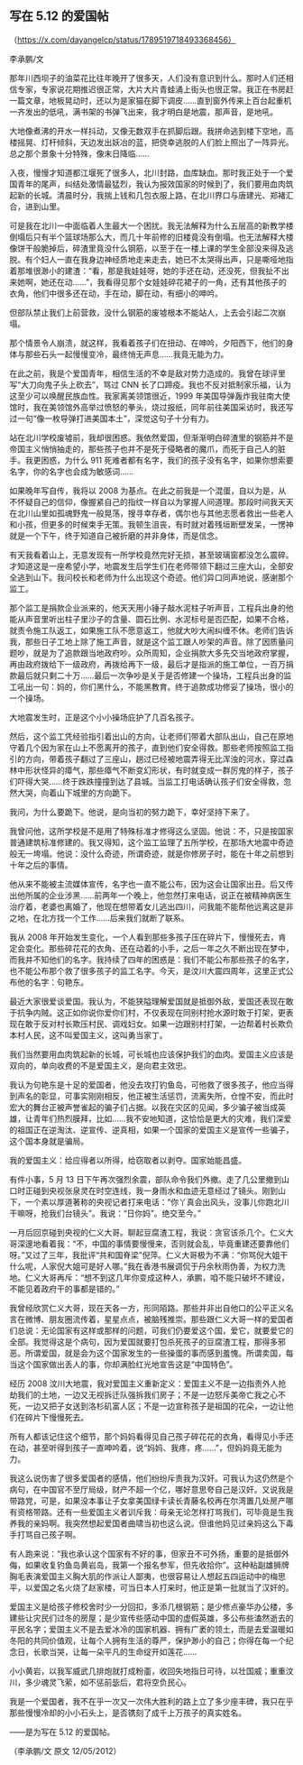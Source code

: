 ## 写在 5.12 的爱国帖

（https://x.com/dayangelcp/status/1789519718493368456）

李承鹏/文

那年川西坝子的油菜花比往年晚开了很多天，人们没有意识到什么。那时人们还相信专家，专家说花期推迟很正常，大片大片青蛙涌上街头也很正常。我正在书房赶一篇文章，地板晃动时，还以为是家猫在脚下调皮……直到窗外传来上百台起重机一齐发出的低吼，满书架的书弹飞出来，我才明白是地震，那声音，是地吼。

大地像煮沸的开水一样抖动，又像无数双手在抓脚后跟。我拼命逃到楼下空地，高楼摇晃、灯杆倾斜，天边发出妖冶的蓝，把侥幸逃脱的人们脸上照出了一阵异光。总之那个景象十分特殊，像末日降临……

入夜，慢慢才知道都江堰死了很多人，北川封路，血库缺血。那时我正处于一个爱国青年的尾声，纠结处激情最猛烈，我认为报效国家的时候到了，我们要用血肉筑起新的长城。清晨时分，我揣上钱和几包衣服上路，在北川界口与唐建光、郑褚汇合，进到山里。

可是我在北川一中面临着人生最大一个困扰。我无法解释为什么五层高的新教学楼倒塌后只有半个篮球场那么大，而几十年前修的旧楼竟没有倒塌。也无法解释大楼像饼干般脆掉后，碎渣里竟没什么钢筋，以至于在一楼上课的学生全部没来得及逃脱。有个妇人一直在我身边神经质地走来走去，她已不太哭得出声，只是嘶哑地指着那堆很渺小的建渣：“看，那是我娃娃呀，她的手还在动，还没死，但我扯不出来她啊，她还在动……”，我看得见那个女娃娃碎花裙子的一角，还有其他孩子的衣角，他们中很多还在动，手在动，脚在动，有细小的呻吟。

但部队禁止我们上前营救，没什么钢筋的废墟根本不能站人，上去会引起二次崩塌。

那个情景令人崩溃，就这样，我看着孩子们在扭动、在呻吟，夕阳西下，他们的身体与那些石头一起慢慢变冷，最终悄无声息……我竟无能为力。

在此之前，我是个爱国青年，相信生活的不幸是敌对势力造成的。我曾在球评里写“大刀向鬼子头上砍去”，骂过 CNN 长了口蹄疫。我也不反对抵制家乐福，认为这至少可以唤醒民族血性。我家离美领馆很近，1999 年美国导弹轰炸我驻南大使馆时，我在美领馆外高举过愤怒的拳头，烧过报纸，同年前往美国采访时，我还写过一句“像一枚导弹打进美国本土”，深觉这句子十分有力。

站在北川学校废墟前，我却很困惑。我依然爱国，但渐渐明白碎渣里的钢筋并不是帝国主义悄悄抽走的，那些孩子也并不是死于侵略者的魔爪，而死于自己人的脏手。我更困惑，为什么 911 死难者都有名字，我们的孩子没有名字，如果你想索要名字，你的名字也会成为敏感词……

如果晚年写自传，我将以 2008 为基点。在此之前我是一个混蛋，自以为是，从不怀疑自己的信仰，像握紧自己的指纹一样自以为掌握人间道理。那段时间我天天在北川山里如孤魂野鬼一般晃荡，搜寻幸存者，偶尔也与其他志愿者救出一些老人和小孩，但更多的时候束手无策。我顿生沮丧，有时就对着残垣断壁发呆，一愣神就是一个下午，终于知道自己被折磨的并非身体，而是信念。

有天我看着山上，无意发现有一所学校竟然完好无损，甚至玻璃窗都没怎么震碎。才知道这是一座希望小学，地震发生后学生们在老师带领下翻过三座大山，全部安全逃到山下。我问校长和老师为什么出现这个奇迹。他们异口同声地说，感谢那个监工。

那个监工是捐款企业派来的，他天天用小锤子敲水泥柱子听声音，工程兵出身的他能从声音里听出柱子里沙子的含量、圆石比例、水泥标号是否匹配，如果不合格，就责令施工队返工，如果施工队不愿意返工，他就大吵大闹纠缠不休。老师们告诉我，那些日子工地上除了施工声音，就是这个监工跟人吵架的声音。除了因质量问题吵，就是为了追款跟当地政府吵。众所周知，企业捐款大多先交当地政府掌握，再由政府拨给下一级政府，再拨给再下一级，最后才是指派的施工单位，一百万捐款最后就只剩二十万……最后一次争吵是关于是否修建一个操场，工程兵出身的监工吼出一句：妈的，你们黑什么，不能黑教育。终于追款成功修妥了操场，很小的一个操场。

大地震发生时，正是这个小小操场庇护了几百名孩子。

然后，这个监工凭经验指引着出山的方向，让老师们带着大部队出山，自己在原地守着几个因为家在山上不愿离开的孩子，直到他们安全得救。那些老师按照监工指引的方向，带着孩子翻过了三座山，趟过已经被地震弄得无比浑浊的河水，穿过森林中形状怪异的瘴气，那些瘴气不断变幻形状，有时就变成一群厉鬼的样子，孩子们吓得大哭……终于跌跌撞撞到达了县城。当监工打电话确认孩子们安全得救，忽然大哭，向着山下城里的方向跪下。

我问，为什么要跪下。他说，是向当初的努力跪下，幸好坚持下来了。

我曾问他，这所学校是不是用了特殊标准才修得这么坚固。他说：不，只是按国家普通建筑标准修建的。我又得知，这个监工监理了五所学校，在那场大地震中奇迹般无一垮塌。他说：没什么奇迹，所谓奇迹，就是你修房子时，能在十年之前想到十年之后的事情。

他从来不能被主流媒体宣传，名字也一直不能公布，因为这会让国家出丑。后又传出他所属的企业涉黑……前两年一个晚上，他忽然打来电话，说正在被精神病医生治疗着，老婆也离婚了，他现在想带着女儿逃出四川，问我能不能帮他远离这是非之地，在北方找一个工作……后来我们就断了联系。

我从 2008 年开始发生变化，一个人看到那些多孩子压在碎片下，慢慢死去，肯定会变化。那些碎花花的衣角、还在动着的小手，之后一年之久不断出现在梦中，而我并不知他们的名字。我持续了四年的困惑是：我们不能公布那些孩子的名字，也不能公布那个救了很多孩子的监工名字。今天，是汶川大震四周年，这里正式公布他的名字：句艳东。

最近大家很爱谈爱国。我认为，不能狭隘理解爱国就是抵御外敌，爱国还表现在敢于抗争内贼。这正如你说你爱你们村，不仅表现在同别村抢水源时敢于打架，更表现在敢于反对村长欺压村民、调戏妇女。如果一边跟别村打架，一边帮着村长欺负本村人民，这不叫爱国主义，这叫勇当家丁。

我们当然要用血肉筑起新的长城，可长城也应该保护我们的血肉。爱国主义应该是双向的，单向收费的不是爱国主义，是向君主效忠。

我认为句艳东是十足的爱国者，他没去攻打钓鱼岛，可他救了很多孩子，他应当得到声名的彰显，可事实刚刚相反，他正被生活惩罚，流离失所，仓惶不安，而此时宏大的舞台正被声誉雀起的骗子们占据。以我在灾区的见闻，多少骗子被当成英雄，让青年们热烈膜拜，比如……我不安地知道，这恰恰是更大的灾难，我们深爱的祖国正在逆淘汰、逆宣传、逆真相，如果一个国家的爱国主义是宣传一些骗子，这个国本身就是骗局。

我的爱国主义：给应得者以所得，给窃取者以剥夺。国家始能昌盛。

有件小事，5 月 13 日下午再次强烈余震，部队命令我们外撤。走了几公里撤到山口时正碰到央视张泉灵在时空连线，我一身雨水和血迹无意经过了镜头。刚到山下，一个素以厚道著称的央视记者打来电话：“你丫真会出风头，没事儿你跑北川干嘛呀，抢我们台镜头”。我说：“日你妈”。绝交至今。”

一月后回京碰到央视的仁义大哥。聊起豆腐渣工程，我说：贪官该杀几个。仁义大哥深邃地看着我：“不，中国的事情要慢慢来，否则就会乱，毕竟重建还要靠他们呀。”又过了三年，我批评“共和国脊梁”倪萍。仁义大哥极为不满：“你骂倪大姐干什么呢，人家倪大姐可是好人哪。”我在香港书展调侃于丹余秋雨伪善，为权力洗地。仁义大哥再斥：“想不到这几年你变成这种人，承鹏，咱不能只破坏不建设，不能见着政府干的事都是错的。”

我曾经欣赏仁义大哥，现在天各一方，形同陌路。那些并非出自他口的公平正义名言在微博、朋友圈流传着，星星点点，被脑残推崇。那些跟仁义大哥一样的爱国者们总说：无论国家有这样或那样的问题，可我们仍要爱这个国，爱它，就要爱它的全部。我觉得这是个病句，因为爱国就要打包杀死孩子的豆腐渣工程，那得多邪恶。所谓爱国，就是会为这个国家发生的一些操蛋的事而感到羞愧。所谓卖国，每当这个国家做出丢人的事，你却满脸红光地宣告这是“中国特色”。

经历 2008 汶川大地震，我对爱国主义重新定义：爱国主义不是一边指责外人抢劫我们的土地，一边又无视拆迁队强拆我们房子；不是一边怒斥美帝亡我之心不死，一边又把子女送到洛杉矶富人区；不是一边宣称孩子是祖国的花朵，一边让他们在碎片下慢慢死去。

所有人都该记住这个细节，那个妈妈看得见自己孩子碎花花的衣角，看得见小手还在动，甚至听得到孩子一直呻吟着，说“妈妈、我疼，疼……”，但妈妈竟无能为力。

我这么说伤害了很多爱国者的感情，他们纷纷斥责我为汉奸。可我认为这仍然是个病句，在中国官不至厅局级，财产不超一个亿，哪好意思夸自己是汉奸。又说我是带路党，可是，如果没本事让子女拿美国绿卡读长青藤名校再在尔湾置几处房产哪有资格带路。还有一些爱国主义者训斥我：母亲无论怎样打骂我们，可毕竟是生我养我的亲妈啊。我突然想起爱国者曲啸当初也这么说。但谁他妈见过亲妈这么下毒手打骂自己孩子啊。

有人跑来说：“我也承认这个国家有不好的事，但家丑不可外扬，重要的是抵御外侮，如果收复钓鱼岛黄岩岛，我第一个报名参军，但先收拾你”。这种粘副雄狮牌胸毛表演爱国主义胸大肌的作派让人鄙夷，也很容易让人想起五四运动中的梅思平，以爱国之名火烧了赵家楼，可当日本人打来时，他正是第一批就当了汉奸的。

爱国主义是给孩子修校舍时少一分回扣，多添几根钢筋；是少修点豪华办公楼，多建些让灾民们过冬的房屋；是少宣传些感动中国的虚假英雄，多公布些溘然逝去的平民名字；爱国主义不是去爱冰冷的国家机器、拥有广袤的领土，而是去爱温暖如冬阳的共同价值观，让每个人拥有生活的尊严，保护渺小的自己；你得在每一个纪念日，长歌当哭，让每一朵平凡的生命绽开如莲花……

小小黄岩，以我军威武几排炮就打成粉齑，收回失地指日可待，以壮国威；重重汶川，多少魂灵飞萦，如不惩前毖后，君将空负民心。

我是一个爱国者，我不在乎一次又一次伟大胜利的路上立了多少座丰碑，我只在乎那些慢慢冷却的小小石头上，是否镌刻了成千上万孩子的真实姓名。

——是为写在 5.12 的爱国帖。

（李承鹏/文 原文 12/05/2012）
